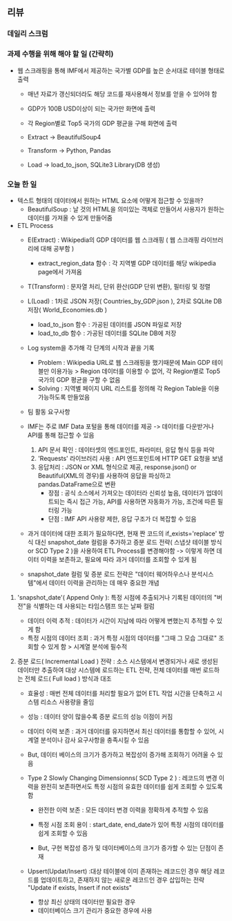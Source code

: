 ## 리뷰

### 데일리 스크럼

### 과제 수행을 위해 해야 할 일 (간략히)
- 웹 스크래핑을 통해 IMF에서 제공하는 국가별 GDP를 높은 순서대로 테이블 형태로 출력
     - 매년 자료가 갱신되더라도 해당 코드를 재사용해서 정보를 얻을 수 있어야 함
     - GDP가 100B USD이상이 되는 국가만 화면에 출력
     - 각 Region별로 Top5 국가의 GDP 평균을 구해 화면에 출력
       
     - Extract -> BeautifulSoup4 
     - Transform -> Python, Pandas
     - Load -> load_to_json, SQLite3 Library(DB 생성)

### 오늘 한 일
  - 텍스트 형태의 데이터에서 원하는 HTML 요소에 어떻게 접근할 수 있을까?
    - BeautifulSoup : 날 것의 HTML을 의미있는 객체로 만들어서 사용자가 원하는 데이터를 가져올 수 있게 만들어줌
  - ETL Process
    - E(Extract) : Wikipedia의 GDP 데이터를 웹 스크래핑 ( 웹 스크래핑 라이브러리에 대해 공부함 )
      - extract_region_data 함수 : 각 지역별 GDP 데이터를 해당 wikipedia page에서 가져옴
    - T(Transform) : 문자열 처리, 단위 환산(GDP 단위 변환), 필터링 및 정렬
    - L(Load) : 1차로 JSON 저장( Countries_by_GDP.json ), 2차로 SQLite DB 저장( World_Economies.db )
      - load_to_json 함수 : 가공된 데이터를 JSON 파일로 저장
      - load_to_db 함수 : 가공된 데이터를 SQLite DB에 저장
    - Log system을 추가해 각 단계의 시작과 끝을 기록

       - Problem : Wikipedia URL로 웹 스크래핑을 했기때문에 Main GDP 테이블만 이용가능 > Region 데이터를 이용할 수 없어, 각 Region별로 Top5 국가의 GDP 평균을 구할 수 없음
       - Solving : 지역별 페이지 URL 리스트를 정의해 각 Region Table을 이용가능하도록 만들었음
     
     - 팀 활동 요구사항
      - IMF는 주로 IMF Data 포털을 통해 데이터를 제공 -> 데이터를 다운받거나 API를 통해 접근할 수 있음
        1. API 문서 확인 : 데이터셋의 엔드포인트, 파라미터, 응답 형식 등을 파악
        2. 'Requests' 라이브러리 사용 : API 엔드포인트에 HTTP GET 요청을 보냄
        3. 응답처리 : JSON or XML 형식으로 제공, response.json() or Beautiful(XML의 경우)를 사용하여 응답을 파싱하고 pandas.DataFrame으로 변환
           - 장점 : 공식 소스에서 가져오는 데이터라 신뢰성 높음, 데이터가 업데이트되는 즉시 접근 가능, API를 사용하면 자동화가 가능, 조건에 따른 필터링 가능
           - 단점 : IMF API 사용량 제한, 응답 구조가 더 복잡할 수 있음

       - 과거 데이터에 대한 조회가 필요하다면, 현재 짠 코드의 if_exists='replace' 방식 대신 snapshot_date 컬럼을 추가하고 증분 로드 전략( 스냅샷 테이블 방식 or SCD Type 2 )을 사용하여 ETL Process를 변경해야함 -> 이렇게 하면 데이터 이력을 보존하고, 필요에 따라 과거 데이터를 조회할 수 있게 됨
       -  snapshot_date 컬럼 및 증분 로드 전략은 "데이터 웨어하우스나 분석시스템"에서 데이터 이력을 관리하는 데 매우 중요한 개념
1. 'snapshot_date'( Append Only ): 특정 시점에 추출되거나 기록된 데이터의 "버전"을 식별하는 데 사용되는 타임스탬프 또는 날짜 컬럼
   - 데이터 이력 추적 : 데이터가 시간이 지남에 따라 어떻게 변했는지 추적할 수 있게 함
   - 특정 시점의 데이터 조회 : 과거 특정 시점의 데이터를 "그때 그 모습 그대로" 조회할 수 있게 함 > 시계열 분석에 필수적

2. 증분 로드( Incremental Load ) 전략 : 소스 시스템에서 변경되거나 새로 생성된 데이터만 추출하여 대상 시스템에 로드하는 ETL 전략, 전체 데이터를 매번 로드하는 전체 로드( Full load ) 방식과 대조
   - 효율성 : 매번 전체 데이터를 처리할 필요가 없어 ETL 작업 시간을 단축하고 시스템 리소스 사용량을 줄임
   - 성능 : 데이터 양이 많을수록 증분 로드의 성능 이점이 커짐
   - 데이터 이력 보존 : 과거 데이터를 유지하면서 최신 데이터를 통합할 수 있어, 시계열 분석이나 감사 요구사항을 충족시킬 수 있음
  
   - But, 데이터 베이스의 크기가 증가하고 복잡성이 증가해 조회하기 어려울 수 있음
  
   - Type 2 Slowly Changing Dimensionns( SCD Type 2 ) : 레코드의 변경 이력을 완전히 보존하면서도 특정 시점의 유효한 데이터를 쉽게 조회할 수 있도록 함
      - 완전한 이력 보존 : 모든 데이터 변경 이력을 정확하게 추적할 수 있음
      - 특정 시점 조회 용이 : start_date, end_date가 있어 특정 시점의 데이터를 쉽게 조회할 수 있음
    
      - But, 구현 복잡성 증가 및 데이터베이스의 크기가 증가할 수 있는 단점이 존재
     
   - Upsert(Updat/Insert) :대상 테이블에 이미 존재하는 레코드인 경우 해당 레코드를 업데이트하고, 존재하지 않는 새로운 레코드인 경우 삽입하는 전략 "Update if exists, Insert if not exists"
      - 항상 최신 상태의 데이터만 필요한 경우
      - 데이터베이스 크기 관리가 중요한 경우에 사용


